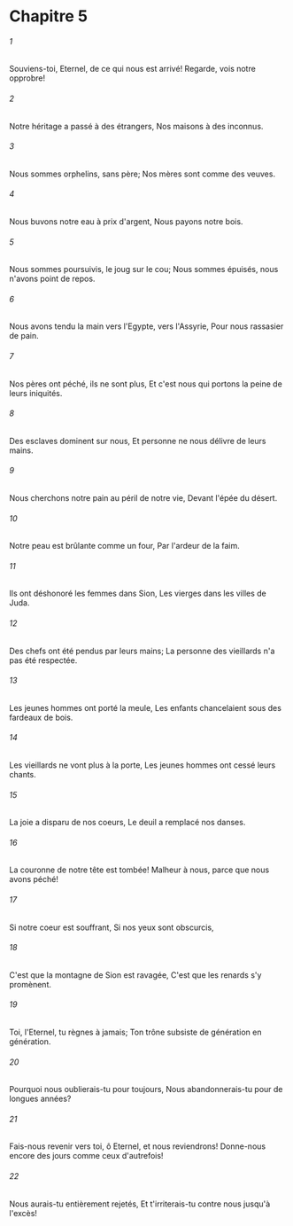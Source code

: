 # Chapitre 5

###### 1
Souviens-toi, Eternel, de ce qui nous est arrivé! Regarde, vois notre opprobre!
###### 2
Notre héritage a passé à des étrangers, Nos maisons à des inconnus.
###### 3
Nous sommes orphelins, sans père; Nos mères sont comme des veuves.
###### 4
Nous buvons notre eau à prix d'argent, Nous payons notre bois.
###### 5
Nous sommes poursuivis, le joug sur le cou; Nous sommes épuisés, nous n'avons point de repos.
###### 6
Nous avons tendu la main vers l'Egypte, vers l'Assyrie, Pour nous rassasier de pain.
###### 7
Nos pères ont péché, ils ne sont plus, Et c'est nous qui portons la peine de leurs iniquités.
###### 8
Des esclaves dominent sur nous, Et personne ne nous délivre de leurs mains.
###### 9
Nous cherchons notre pain au péril de notre vie, Devant l'épée du désert.
###### 10
Notre peau est brûlante comme un four, Par l'ardeur de la faim.
###### 11
Ils ont déshonoré les femmes dans Sion, Les vierges dans les villes de Juda.
###### 12
Des chefs ont été pendus par leurs mains; La personne des vieillards n'a pas été respectée.
###### 13
Les jeunes hommes ont porté la meule, Les enfants chancelaient sous des fardeaux de bois.
###### 14
Les vieillards ne vont plus à la porte, Les jeunes hommes ont cessé leurs chants.
###### 15
La joie a disparu de nos coeurs, Le deuil a remplacé nos danses.
###### 16
La couronne de notre tête est tombée! Malheur à nous, parce que nous avons péché!
###### 17
Si notre coeur est souffrant, Si nos yeux sont obscurcis,
###### 18
C'est que la montagne de Sion est ravagée, C'est que les renards s'y promènent.
###### 19
Toi, l'Eternel, tu règnes à jamais; Ton trône subsiste de génération en génération.
###### 20
Pourquoi nous oublierais-tu pour toujours, Nous abandonnerais-tu pour de longues années?
###### 21
Fais-nous revenir vers toi, ô Eternel, et nous reviendrons! Donne-nous encore des jours comme ceux d'autrefois!
###### 22
Nous aurais-tu entièrement rejetés, Et t'irriterais-tu contre nous jusqu'à l'excès!
